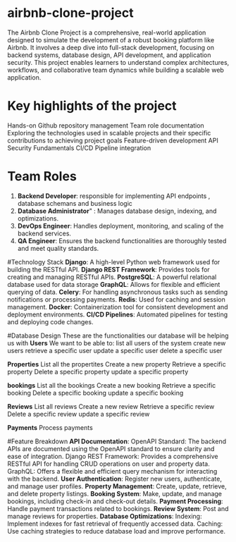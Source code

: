 # airbnb-clone-project
The Airbnb Clone Project is a comprehensive, real-world application designed to simulate the development of a robust booking platform like Airbnb. It involves a deep dive into full-stack development, focusing on backend systems, database design, API development, and application security. This project enables learners to understand complex architectures, workflows, and collaborative team dynamics while building a scalable web application.

# Key highlights of the project
Hands-on Github repository management
Team role documentation
Exploring the technologies used in scalable projects and their specific contributions to achieving project goals
Feature-driven development
API Security Fundamentals
CI/CD Pipeline integration

# Team Roles
1. **Backend Developer**: responsible for implementing API endpoints , database schemans and business logic
2. **Database Administrator**" : Manages database design, indexing, and optimizations.
3. **DevOps Engineer**: Handles deployment, monitoring, and scaling of the backend services.
4. **QA Engineer**: Ensures the backend functionalities are thoroughly tested and meet quality standards.

#Technology Stack
**Django**: A high-level Python web framework used for building the RESTful API.
**Django REST Framework**: Provides tools for creating and managing RESTful APIs.
**PostgreSQL**: A powerful relational database used for data storage
**GraphQL**: Allows for flexible and efficient querying of data.
**Celery**: For handling asynchronous tasks such as sending notifications or processing payments.
**Redis**: Used for caching and session management.
**Docker**: Containerization tool for consistent development and deployment environments.
**CI/CD Pipelines**: Automated pipelines for testing and deploying code changes.

#Database Design
These are the functionalities our database will be helping us with
**Users**
We want to be able to: 
list all users of the system
create new users
retrieve a specific user
update a specific user 
delete a specific user 

**Properties**
List all the propertites
Create a new property 
Retrieve a specific property 
Delete a specific property
update a specific property

**bookings**
List all the bookings
Create a new booking 
Retrieve a specific booking
Delete a specific booking
update a specific booking

**Reviews**
List all reviews
Create a new review 
Retrieve a specific review 
Delete a specific review
update a specific review

**Payments**
Process payments

#Feature Breakdown
**API Documentation**: OpenAPI Standard: The backend APIs are documented using the OpenAPI standard to ensure clarity and ease of integration.
Django REST Framework: Provides a comprehensive RESTful API for handling CRUD operations on user and property data.
GraphQL: Offers a flexible and efficient query mechanism for interacting with the backend.
**User Authentication**: Register new users, authenticate, and manage user profiles.
**Property Management**: Create, update, retrieve, and delete property listings.
**Booking System**: Make, update, and manage bookings, including check-in and check-out details.
**Payment Processing**: Handle payment transactions related to bookings.
**Review System**: Post and manage reviews for properties.
**Database Optimizations**: Indexing: Implement indexes for fast retrieval of frequently accessed data.
Caching: Use caching strategies to reduce database load and improve performance.
